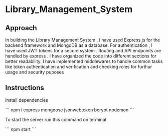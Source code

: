 ﻿# Library_Management_System

## Approach
<p>In building the Library Management System , I have used Express.js for the backend framework and MongoDB as a database. For authentication , I have used JWT tokens for a secure system . Routing and API endpoints are handled by express . I have organized the code into different sections for better readability. I have implemented middlewares to handle common tasks like token authentication and verification and  checking roles for furthur usage and security puposes </p>

## Instructions 
<p>Install dependencies</p>
```
npm i express mongoose jsonwebtoken bcrypt nodemon
```
<p>To start the server run this command on terminal</p>
```
npm start
```
